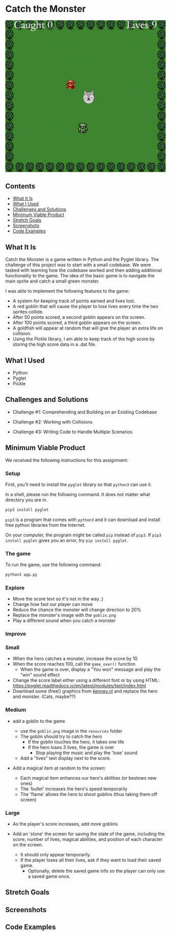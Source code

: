 # Catch the Monster
![Image description](resources/ctm.png)
## Contents
- [What It Is](#What-It-Is)
- [What I Used](#What-I-Used)
- [Challenges and Solutions](#Challenges-and-Solutions)
- [Minimum Viable Product](#Minimum-Viable-Product)
- [Stretch Goals](#Stretch-Goals)
- [Screenshots](#Screenshots)
- [Code Examples](#Code-Examples)
## What It Is
Catch the Monster is a game written in Python and the Pyglet library. The challenge of this project was to start with a small codebase. We were tasked with learning how the codebase worked and then adding additional functionality to the game. The idea of the basic game is to navigate the main sprite and catch a small green monster.

I was able to implement the following features to the game:
- A system for keeping track of points earned and lives lost.
- A red goblin that will cause the player to lose lives every time the two sprites collide.
- After 50 points scored, a second goblin appears on the screen.
- After 100 points scored, a third goblin appears on the screen.
- A goldfish will appear at random that will give the player an extra life on collision.
- Using the Pickle library, I am able to keep track of the high score by storing the high score data in a .dat file.
## What I Used
- Python
- Pyglet
- Pickle
## Challenges and Solutions
- Challenge #1: Comprehending and Building on an Existing Codebase

- Challenge #2: Working with Collisions

- Challenge #3: Writing Code to Handle Multiple Scenarios

## Minimum Viable Product
We received the following instructions for this assignment: 

### Setup

First, you'll need to install the `pyglet` library so that `python3` can use it.

In a shell, please run the following command. It does not matter what directory you are in.

```sh
pip3 install pyglet
```

`pip3` is a program that comes with `python3` and it can download and install free python libraries from the Internet.

On your computer, the program might be called `pip` instead of `pip3`. If `pip3 install pyglet` gives you an error, try `pip install pyglet`.

### The game

To run the game, use the following command:

```sh
python3 app.py
```


### Explore

- Move the score text so it's not in the way ;)
- Change how fast our player can move
- Reduce the chance the monster will change direction to 20%
- Replace the monster's image with the `goblin.png`
- Play a different sound when you catch a monster

### Improve

### Small

- When the hero catches a monster, increase the score by 10
- When the score reaches 100, call the `game_over()` function
    - When the game is over, display a "You won" message and play the "win" sound effect
- Change the score label either using a different font or by using HTML: https://pyglet.readthedocs.io/en/latest/modules/text/index.html
- Download some (free!) graphics from [kenney.nl](https://kenney.nl/assets?q=2d) and replace the hero and monster. (Cats, maybe??)

### Medium

- add a goblin to the game
    - use the `goblin.png` image in the `resources` folder
    - The goblin should try to catch the hero
        - If the goblin touches the hero, it takes one life
        - If the hero loses 3 lives, the game is over
            - Stop playing the music and play the 'lose' sound
    - Add a "lives" text display next to the score.

- Add a magical item at random to the screen:
    - Each magical item enhances our hero's abilities (or bestows new ones)
    - The 'bullet' increases the hero's speed temporarily
    - The 'flame' allows the hero to shoot goblins (thus taking them off screen)

### Large

- As the player's score increases, add more goblins

- Add an 'stone' the screen for saving the state of the game, including the score, number of lives, magical abilities, and position of each character on the screen.
    - It should only appear temporarily.
    - If the player loses all their lives, ask if they want to load their saved game.
        - Optionally, delete the saved game info so the player can only use a saved game once.

## Stretch Goals
## Screenshots
## Code Examples

